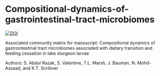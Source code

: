 # Compositional-dynamics-of-gastrointestinal-tract-microbiomes

<a href="https://doi.org/10.5281/zenodo.6901417"><img src="https://zenodo.org/badge/DOI/10.5281/zenodo.6901417.svg" alt="DOI"></a>


Associated community matrix for manuscript: Compositional dynamics of gastrointestinal tract microbiomes associated with dietary transition and feeding cessation in lake sturgeon larvae

Authors: S. Abdul Razak, S. Valentine, T.L. Marsh, J. Bauman, N. Mohd-Assaad, and K.T. Scribner
